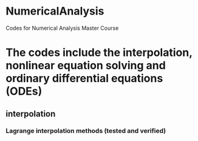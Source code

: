 # NumericalAnalysis

Codes for Numerical Analysis Master Course

# The codes include the interpolation, nonlinear equation solving and ordinary differential equations (ODEs)

## interpolation
### Lagrange interpolation methods (tested and verified)
### 